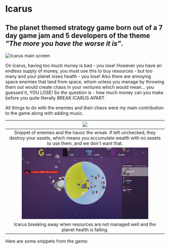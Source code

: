 # Icarus
## The planet themed strategy game born out of a 7 day game jam and 5 developers of the theme <em>"The more you have the worse it is"</em>.

![Icarus main screen](https://github.com/SharonGomez/icarus-game/blob/main/Demos/main-menu.gif)

On Icarus, having too much money is bad - you lose! However you have an endless supply of money, you must use this to buy resources - but too many and your planet loses health - you lose!
Also there are annoying space enemies that land from space, whom unless you manage by throwing them out would create chaos in your ventures which would mean... you guessed it, YOU LOSE! 
So the question is - how much money can you make before you quite literally BREAK ICARUS APART.

All things to do with the enemies and their chaos were my main contribution to the game along with adding music.

|<img src="https://github.com/SharonGomez/icarus-game/blob/main/Demos/enemies.gif"/>|
|:--:|
|Snippet of enemies and the havoc the wreak. If left unchecked, they destroy your assets, which means you accumulate wealth with no assets to use them, and we don't want that.|
|<img src="https://github.com/SharonGomez/icarus-game/blob/main/Demos/planet-break.gif"/>|
| Icarus breaking away when resources are not managed well and the planet health is failing.|


Here are some snippets from the game:

